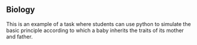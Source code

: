 ## Biology
This is an example of a task where students can use python to simulate the basic principle according to which a baby inherits the traits of its mother and father.
